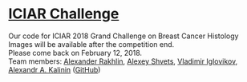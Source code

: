# [ICIAR Challenge](https://grand-challenge.org/site/ICIAR2018-Challenge/)

Our code for ICIAR 2018 Grand Challenge on Breast Cancer Histology Images will be available after the competition end.  
Please come back on February 12, 2018.  
Team members: [Alexander Rakhlin](https://www.linkedin.com/in/alrakhlin/), [Alexey Shvets](https://www.linkedin.com/in/alexey-shvets-b0215263/), [Vladimir Iglovikov](https://www.linkedin.com/in/iglovikov/), [Alexandr A. Kalinin](https://www.linkedin.com/in/alxndrkalinin/) ([GitHub](https://alxndrkalinin.github.io))
